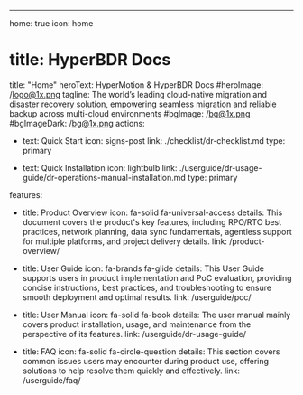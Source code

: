 ---
home: true
icon: home
# title: HyperBDR Docs
title: "Home"
heroText: HyperMotion & HyperBDR Docs
#heroImage: /logo@1x.png
tagline: The world’s leading cloud-native migration and disaster recovery solution, empowering seamless migration and reliable backup across multi-cloud environments
#bgImage: /bg@1x.png
#bgImageDark: /bg@1x.png
actions:
  - text: Quick Start
    icon: signs-post
    link: ./checklist/dr-checklist.md
    type: primary

  - text: Quick Installation
    icon: lightbulb
    link: ./userguide/dr-usage-guide/dr-operations-manual-installation.md
    type: primary

features:
  - title: Product Overview
    icon: fa-solid fa-universal-access
    details: This document covers the product's key features, including RPO/RTO best practices, network planning, data sync fundamentals, agentless support for multiple platforms, and project delivery details.
    link: /product-overview/

  - title: User Guide
    icon: fa-brands fa-glide
    details: This User Guide supports users in product implementation and PoC evaluation, providing concise instructions, best practices, and troubleshooting to ensure smooth deployment and optimal results.
    link: /userguide/poc/

  - title: User Manual
    icon: fa-solid fa-book
    details: The user manual mainly covers product installation, usage, and maintenance from the perspective of its features.
    link: /userguide/dr-usage-guide/

  - title: FAQ
    icon: fa-solid fa-circle-question
    details: This section covers common issues users may encounter during product use, offering solutions to help resolve them quickly and effectively.
    link: /userguide/faq/